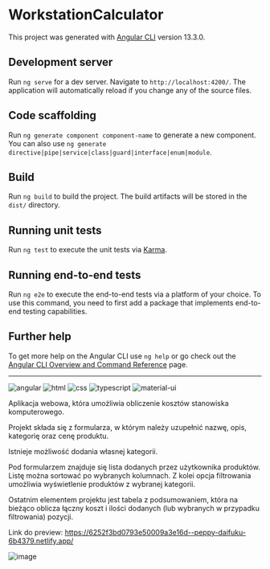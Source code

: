# WorkstationCalculator

This project was generated with [Angular CLI](https://github.com/angular/angular-cli) version 13.3.0.

## Development server
Run `ng serve` for a dev server. Navigate to `http://localhost:4200/`. The application will automatically reload if you change any of the source files.

## Code scaffolding
Run `ng generate component component-name` to generate a new component. You can also use `ng generate directive|pipe|service|class|guard|interface|enum|module`.

## Build
Run `ng build` to build the project. The build artifacts will be stored in the `dist/` directory.

## Running unit tests
Run `ng test` to execute the unit tests via [Karma](https://karma-runner.github.io).

## Running end-to-end tests
Run `ng e2e` to execute the end-to-end tests via a platform of your choice. To use this command, you need to first add a package that implements end-to-end testing capabilities.

## Further help
To get more help on the Angular CLI use `ng help` or go check out the [Angular CLI Overview and Command Reference](https://angular.io/cli) page.

_______________________________________________________________________________________________________________________________________________________________________

![angular](https://img.shields.io/badge/Angular-DD0031?style=for-the-badge&logo=angular&logoColor=white)
![html](https://img.shields.io/badge/HTML5-E34F26?style=for-the-badge&logo=html5&logoColor=white)
![css](https://img.shields.io/badge/CSS3-1572B6?style=for-the-badge&logo=css3&logoColor=white)
![typescript](https://img.shields.io/badge/TypeScript-007ACC?style=for-the-badge&logo=typescript&logoColor=white)
![material-ui](https://img.shields.io/badge/Material_UI-0081CB?style=for-the-badge&logo=mui&logoColor=white)


Aplikacja webowa, która umożliwia obliczenie kosztów stanowiska komputerowego.

Projekt składa się z formularza, w którym należy uzupełnić nazwę, opis, kategorię oraz cenę produktu.

Istnieje możliwość dodania własnej kategorii.

Pod formularzem znajduje się lista dodanych przez użytkownika produktów. Listę można sortować po wybranych kolumnach. 
Z kolei opcja filtrowania umożliwia wyświetlenie produktów z wybranej kategorii.

Ostatnim elementem projektu jest tabela z podsumowaniem, która na bieżąco oblicza łączny koszt i ilości dodanych (lub wybranych w przypadku filtrowania) pozycji.

Link do preview: https://6252f3bd0793e50009a3e16d--peppy-daifuku-6b4379.netlify.app/

![image](https://user-images.githubusercontent.com/93220488/162628735-15f05d1e-9777-4c52-bae7-4368a1eebf5b.png)
